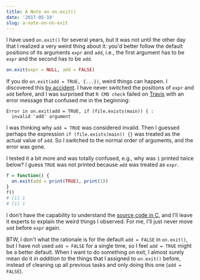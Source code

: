 ```yaml
---
title: A Note on on.exit()
date: '2017-05-19'
slug: a-note-on-on-exit
---
```


I have used `on.exit()` for several years, but it was not until the other day that I realized a very weird thing about it: you'd better follow the default positions of its arguments `expr` and `add`, i.e., the first argument has to be `expr` and the second has to be `add`.

```r
on.exit(expr = NULL, add = FALSE)
```

If you do `on.exit(add = TRUE, {...})`, weird things can happen. I discovered this [by accident](https://github.com/rstudio/bookdown/commit/1f77a3e4ab). I have never switched the positions of `expr` and `add` before, and I was surprised that `R CMD check` failed on [Travis](https://travis-ci.org/rstudio/bookdown/builds/233076842) with an error message that confused me in the beginning:

```
Error in on.exit(add = TRUE, if (file.exists(main)) { : 
  invalid 'add' argument
```

I was thinking why `add = TRUE` was considered invalid. Then I guessed perhaps the expression `if (file.exists(main)) {}` was treated as the actual value of `add`. So I switched to the normal order of arguments, and the error was gone.

I tested it a bit more and was totally confused, e.g., why was `1` printed twice below? I guess `TRUE` was not printed because `add` was treated as `expr`.

```r
f = function() {
  on.exit(add = print(TRUE), print(1))
}
f()
# [1] 1
# [1] 1
```

I don't have the capability to understand the [source code in C](https://github.com/wch/r-source/blob/a7356bf91b/src/main/builtin.c#L131-L186), and I'll leave it experts to explain the weird things I observed. For me, I'll just never move `add` before `expr` again.

BTW, I don't what the rationale is for the default `add = FALSE` in `on.exit()`, but I have not used `add = FALSE` for a single time, so I feel `add = TRUE` might be a better default. When I want to do something on exit, I almost surely mean do it _in addition to_ the things that I assigned to `on.exit()` before, instead of cleaning up all previous tasks and only doing this one (`add = FALSE`).
